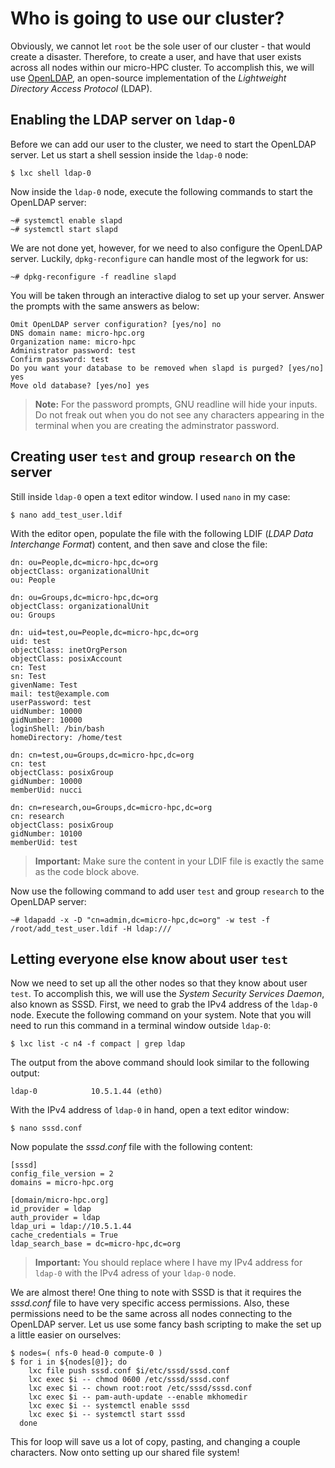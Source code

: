 # Who is going to use our cluster?

Obviously, we cannot let `root` be the sole user of our cluster - that would create a disaster. Therefore, to create a user, and have that user exists across all nodes within our micro-HPC cluster. To accomplish this, we will use [OpenLDAP](https://www.openldap.org), an open-source implementation of the *Lightweight Directory Access Protocol* (LDAP).

## Enabling the LDAP server on `ldap-0`

Before we can add our user to the cluster, we need to start the OpenLDAP server. Let us start a shell session inside the `ldap-0` node:

```text
$ lxc shell ldap-0
```

Now inside the `ldap-0` node, execute the following commands to start the OpenLDAP server:

```text
~# systemctl enable slapd
~# systemctl start slapd
```

We are not done yet, however, for we need to also configure the OpenLDAP server. Luckily, `dpkg-reconfigure` can handle most of the legwork for us:

```text
~# dpkg-reconfigure -f readline slapd
```

You will be taken through an interactive dialog to set up your server. Answer the prompts with the same answers as below:

```test
Omit OpenLDAP server configuration? [yes/no] no
DNS domain name: micro-hpc.org
Organization name: micro-hpc
Administrator password: test
Confirm password: test
Do you want your database to be removed when slapd is purged? [yes/no] yes
Move old database? [yes/no] yes
```

> __Note:__ For the password prompts, GNU readline will hide your inputs. Do not freak out when you do not see any characters appearing in the terminal when you are creating the adminstrator password.

## Creating user `test` and group `research` on the server

Still inside `ldap-0` open a text editor window. I used `nano` in my case:

```text
$ nano add_test_user.ldif
```

With the editor open, populate the file with the following LDIF (*LDAP Data Interchange Format*) content, and then save and close the file:

```text
dn: ou=People,dc=micro-hpc,dc=org
objectClass: organizationalUnit
ou: People

dn: ou=Groups,dc=micro-hpc,dc=org
objectClass: organizationalUnit
ou: Groups

dn: uid=test,ou=People,dc=micro-hpc,dc=org
uid: test
objectClass: inetOrgPerson
objectClass: posixAccount
cn: Test
sn: Test
givenName: Test
mail: test@example.com
userPassword: test
uidNumber: 10000
gidNumber: 10000
loginShell: /bin/bash
homeDirectory: /home/test

dn: cn=test,ou=Groups,dc=micro-hpc,dc=org
cn: test
objectClass: posixGroup
gidNumber: 10000
memberUid: nucci

dn: cn=research,ou=Groups,dc=micro-hpc,dc=org
cn: research
objectClass: posixGroup
gidNumber: 10100
memberUid: test
```

> __Important:__ Make sure the content in your LDIF file is exactly the same as the code block above.

Now use the following command to add user `test` and group `research` to the OpenLDAP server:

```text
~# ldapadd -x -D "cn=admin,dc=micro-hpc,dc=org" -w test -f /root/add_test_user.ldif -H ldap:///
```

## Letting everyone else know about user `test`

Now we need to set up all the other nodes so that they know about user `test`. To accomplish this, we will use the *System Security Services Daemon*, also known as SSSD. First, we need to grab the IPv4 address of the `ldap-0` node. Execute the following command on your system. Note that you will need to run this command in a terminal window outside `ldap-0`:

```text
$ lxc list -c n4 -f compact | grep ldap
```

The output from the above command should look similar to the following output:

```text
ldap-0            10.5.1.44 (eth0)
```

With the IPv4 address of `ldap-0` in hand, open a text editor window:

```text
$ nano sssd.conf
```

Now populate the *sssd.conf* file with the following content:

```text
[sssd]
config_file_version = 2
domains = micro-hpc.org

[domain/micro-hpc.org]
id_provider = ldap
auth_provider = ldap
ldap_uri = ldap://10.5.1.44
cache_credentials = True
ldap_search_base = dc=micro-hpc,dc=org
```

> __Important:__ You should replace where I have my IPv4 address for `ldap-0` with the IPv4 adress of your `ldap-0` node.


We are almost there! One thing to note with SSSD is that it requires the *sssd.conf* file to have very specific access permissions. Also, these permissions need to be the same across all nodes connecting to the OpenLDAP server. Let us use some fancy bash scripting to make the set up a little easier on ourselves:

```text
$ nodes=( nfs-0 head-0 compute-0 )
$ for i in ${nodes[@]}; do
    lxc file push sssd.conf $i/etc/sssd/sssd.conf
    lxc exec $i -- chmod 0600 /etc/sssd/sssd.conf
    lxc exec $i -- chown root:root /etc/sssd/sssd.conf
    lxc exec $i -- pam-auth-update --enable mkhomedir
    lxc exec $i -- systemctl enable sssd
    lxc exec $i -- systemctl start sssd
  done
```

This for loop will save us a lot of copy, pasting, and changing a couple characters. Now onto setting up our shared file system!
